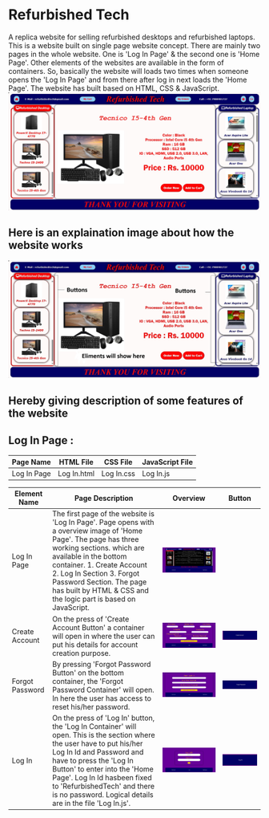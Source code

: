 # Refurbished Tech
A replica website for selling refurbished desktops and refurbished laptops. This is a website built on single page website concept. There are mainly two pages in the whole website. One is 'Log In Page' & the second one is 'Home Page'. Other elements of the websites are available in the form of containers. So, basically the website will loads two times when someone opens the 'Log In Page' and from there after log in next loads the 'Home Page'. The website has built based on HTML, CSS & JavaScript. 
<img src ="https://github.com/SubhranshuMukhopadhyay/Refurbished-Tech/blob/main/Resource%20Images/Refurbished%20Tech%20Description%20Image.jpg" alt="MLBC">

## Here is an explaination image about how the website works
<img src ="https://github.com/SubhranshuMukhopadhyay/Refurbished-Tech/blob/main/Resource%20Images/Refurbished%20Tech%20Expalination.jpg" alt="MLBC">

## Hereby giving description of some features of the website
## Log In Page :
| Page Name | HTML File | CSS File | JavaScript File | 
| - | - | - | - |
| Log In Page | Log In.html | Log In.css | Log In.js |

| Element Name | Page Description | Overview | Button |
| - | - | - | - |
| Log In Page | The first page of the website is 'Log In Page'. Page opens with a overview image of 'Home Page'. The page has three working sections. which are available in the bottom container. 1. Create Account 2. Log In Section 3. Forgot Password Section. The page has built by HTML & CSS and the logic part is based on JavaScript. | <img src ="https://github.com/SubhranshuMukhopadhyay/Refurbished-Tech/blob/main/Resource%20Images/Log%20In%20Page%20Overview.jpg" alt="MLBC"> |
| Create Account | On the press of 'Create Account Button' a container will open in where the user can put his details for account creation purpose. | <img src ="https://github.com/SubhranshuMukhopadhyay/Refurbished-Tech/blob/main/Resource%20Images/Create%20Account%20Container%20Overview.jpg" alt="MLBC"> | <img src ="https://github.com/SubhranshuMukhopadhyay/Refurbished-Tech/blob/main/Resource%20Images/Create%20Account%20Button.jpg" alt="MLBC"> |
| Forgot Password | By pressing 'Forgot Password Button' on the bottom container, the 'Forgot Password Container' will open. In here the user has access to reset his/her password. | <img src ="https://github.com/SubhranshuMukhopadhyay/Refurbished-Tech/blob/main/Resource%20Images/Forgot%20Password%20Container%20Overview.jpg" alt="MLBC"> | <img src ="https://github.com/SubhranshuMukhopadhyay/Refurbished-Tech/blob/main/Resource%20Images/Forgot%20Password%20Button.jpg" alt="MLBC"> |
| Log In | On the press of 'Log In' button, the 'Log In Container' will open. This is the section where the user have to put his/her Log In Id and Password and have to press the 'Log In Button' to enter into the 'Home Page'. Log In Id hasbeen fixed to 'RefurbishedTech' and there is no password. Logical details are in the file 'Log In.js'. | <img src ="https://github.com/SubhranshuMukhopadhyay/Refurbished-Tech/blob/main/Resource%20Images/Log%20In%20Container%20Overview.jpg" alt="MLBC"> | <img src ="https://github.com/SubhranshuMukhopadhyay/Refurbished-Tech/blob/main/Resource%20Images/Log%20In%20Button.jpg" alt="MLBC"> |

